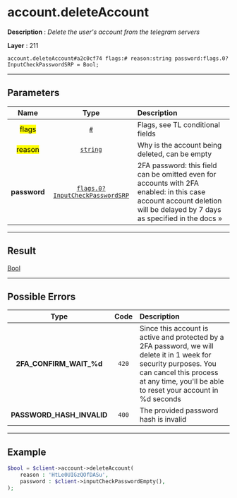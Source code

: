 # account.deleteAccount

**Description** : *Delete the user&#039;s account from the telegram servers*

**Layer** : 211

```tl
account.deleteAccount#a2c0cf74 flags:# reason:string password:flags.0?InputCheckPasswordSRP = Bool;
```

---

## Parameters

| Name | Type | Description |
| :---: | :---: | :--- |
| <mark>flags</mark> | [`#`](type/#) | Flags, see TL conditional fields |
| <mark>reason</mark> | [`string`](type/string) | Why is the account being deleted, can be empty |
| **password** | [`flags.0?InputCheckPasswordSRP`](type/InputCheckPasswordSRP) | 2FA password: this field can be omitted even for accounts with 2FA enabled: in this case account account deletion will be delayed by 7 days as specified in the docs » |

---

## Result

[Bool](type/Bool)

---

## Possible Errors

| Type | Code | Description |
| :---: | :---: | :--- |
| **2FA_CONFIRM_WAIT_%d** | `420` | Since this account is active and protected by a 2FA password, we will delete it in 1 week for security purposes. You can cancel this process at any time, you'll be able to reset your account in %d seconds |
| **PASSWORD_HASH_INVALID** | `400` | The provided password hash is invalid |

---

## Example

```php
$bool = $client->account->deleteAccount(
	reason : 'HtLe0UIGzQOfDASu',
	password : $client->inputCheckPasswordEmpty(),
);
```